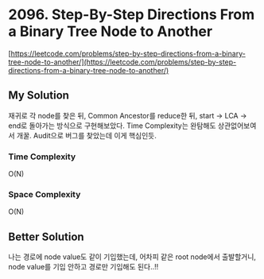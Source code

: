 # 2096. Step-By-Step Directions From a Binary Tree Node to Another

[https://leetcode.com/problems/step-by-step-directions-from-a-binary-tree-node-to-another/](https://leetcode.com/problems/step-by-step-directions-from-a-binary-tree-node-to-another/)    

## My Solution

재귀로 각 node를 찾은 뒤, Common Ancestor를 reduce한 뒤, start -> LCA -> end로 돌아가는 방식으로 구현해보았다. Time Complexity는 완탐해도 상관없어보여서 개꿀.
Audit으로 버그를 찾았는데 이게 핵심인듯.


### Time Complexity
O(N)

### Space Complexity
O(N)

## Better Solution
나는 경로에 node value도 같이 기입했는데, 어차피 같은 root node에서 출발할거니, node value를 기입 안하고 경로만 기입해도 된다..!!